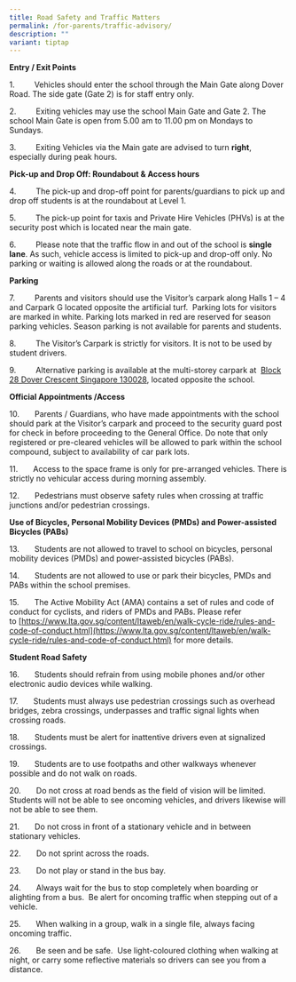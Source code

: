 ```yaml
---
title: Road Safety and Traffic Matters
permalink: /for-parents/traffic-advisory/
description: ""
variant: tiptap
---
```

**Entry / Exit Points**

1\.         Vehicles should enter the school through the Main Gate along Dover Road. The side gate (Gate 2) is for staff entry only.

2\.         Exiting vehicles may use the school Main Gate and Gate 2. The school Main Gate is open from 5.00 am to 11.00 pm on Mondays to Sundays.

3\.         Exiting Vehicles via the Main gate are advised to turn **right**, especially during peak hours.

**Pick-up and Drop Off: Roundabout & Access hours**

4.         The pick-up and drop-off point for parents/guardians to pick up and drop off students is at the roundabout at Level 1.

5\.         The pick-up point for taxis and Private Hire Vehicles (PHVs) is at the security post which is located near the main gate.

6\.         Please note that the traffic flow in and out of the school is **single lane**. As such, vehicle access is limited to pick-up and drop-off only. No parking or waiting is allowed along the roads or at the roundabout.

**Parking**

7\.         Parents and visitors should use the Visitor’s carpark along Halls 1 – 4 and Carpark G located opposite the artificial turf.  Parking lots for visitors are marked in white. Parking lots marked in red are reserved for season parking vehicles. Season parking is not available for parents and students.

8\.         The Visitor’s Carpark is strictly for visitors. It is not to be used by student drivers.

9\.         Alternative parking is available at the multi-storey carpark at  [Block 28 Dover Crescent Singapore 130028](https://goo.gl/maps/ru7g3MjXRuD2), located opposite the school.

**Official Appointments /Access**

10\.       Parents / Guardians, who have made appointments with the school should park at the Visitor’s carpark and proceed to the security guard post for check in before proceeding to the General Office. Do note that only registered or pre-cleared vehicles will be allowed to park within the school compound, subject to availability of car park lots.

11\.       Access to the space frame is only for pre-arranged vehicles. There is strictly no vehicular access during morning assembly.

12\.       Pedestrians must observe safety rules when crossing at traffic junctions and/or pedestrian crossings.

**Use of Bicycles, Personal Mobility Devices (PMDs) and Power-assisted Bicycles (PABs)**

13\.       Students are not allowed to travel to school on bicycles, personal mobility devices (PMDs) and power-assisted bicycles (PABs).

14\.       Students are not allowed to use or park their bicycles, PMDs and PABs within the school premises.

15\.       The Active Mobility Act (AMA) contains a set of rules and code of conduct for cyclists, and riders of PMDs and PABs. Please refer to [https://www.lta.gov.sg/content/ltaweb/en/walk-cycle-ride/rules-and-code-of-conduct.html](https://www.lta.gov.sg/content/ltaweb/en/walk-cycle-ride/rules-and-code-of-conduct.html) for more details.

**Student Road Safety**

16.       Students should refrain from using mobile phones and/or other electronic audio devices while walking.

17.       Students must always use pedestrian crossings such as overhead bridges, zebra crossings, underpasses and traffic signal lights when crossing roads.

18.       Students must be alert for inattentive drivers even at signalized crossings.

19.       Students are to use footpaths and other walkways whenever possible and do not walk on roads.

20.       Do not cross at road bends as the field of vision will be limited. Students will not be able to see oncoming vehicles, and drivers likewise will not be able to see them.

21.       Do not cross in front of a stationary vehicle and in between stationary vehicles.

22.       Do not sprint across the roads.

23.       Do not play or stand in the bus bay.

24.       Always wait for the bus to stop completely when boarding or alighting from a bus.  Be alert for oncoming traffic when stepping out of a vehicle.

25.       When walking in a group, walk in a single file, always facing oncoming traffic.

26.       Be seen and be safe.  Use light-coloured clothing when walking at night, or carry some reflective materials so drivers can see you from a distance.
